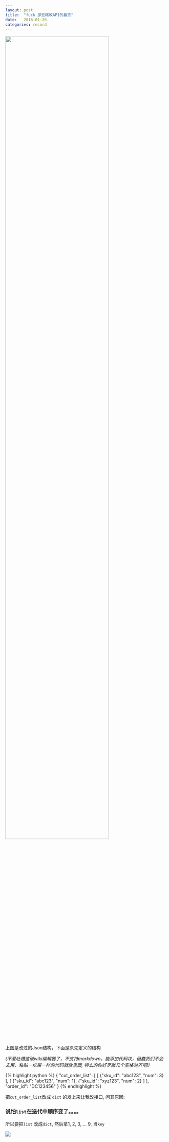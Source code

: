 ```yaml
---
layout: post
title:  "fuck 那些瞎改API的蠢货"
date:   2016-01-26
categories: record
---
```


<img src="http://7u2knn.com1.z0.glb.clouddn.com/json_format.png" width='80%' height='80%'/>

上图是改过的Json结构，下面是原先定义的结构 

*(不爱吐槽这破wiki编辑器了，不支持markdown，能添加代码块，但蠢货们不会去用，粘贴一坨屎一样的代码就放里面, 特么的你好歹敲几个空格对齐吧!)*

{% highlight python %}
{
    "cut_order_list": [
        [
            {"sku_id": "abc123", "num": 3}
        ],
        [
            {"sku_id": "abc123", "num": 1},
            {"sku_id": "xyz123", "num": 2}
        ]
    ],
    "order_id": "DC123456"
}
{% endhighlight %}

把`cut_order_list`改成 `dict` 的发上来让我改接口, 问其原因:

### 说怕`list`在迭代中顺序变了。。。。

所以要把`list` 改成`dict`, 然后拿1, 2, 3, ... 9, 当`key`

<img src="http://7u2knn.com1.z0.glb.clouddn.com/532EC2F3-A3BC-4F8F-87C1-0C7E0AEED6A1.jpg"/>

